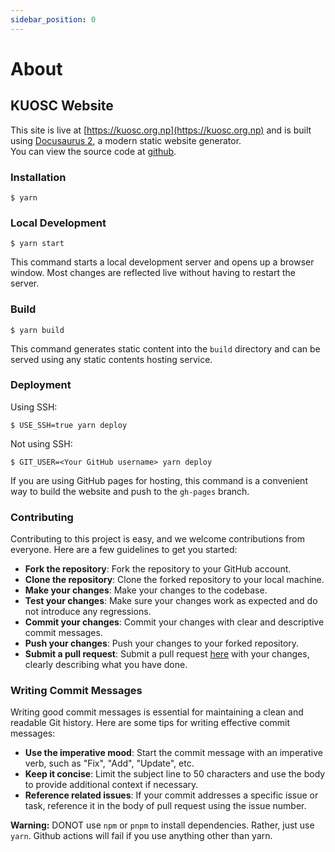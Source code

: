 ```yaml
---
sidebar_position: 0
---
```


# About
## KUOSC Website

This site is live at [https://kuosc.org.np](https://kuosc.org.np) and is built   using [Docusaurus 2](https://docusaurus.io/), a modern static website generator.  
You can view the source code at [github](https://github.com/kuosc2005/website).

### Installation

```
$ yarn
```

### Local Development

```
$ yarn start
```

This command starts a local development server and opens up a browser window. Most changes are reflected live without having to restart the server.

### Build

```
$ yarn build
```

This command generates static content into the `build` directory and can be served using any static contents hosting service.

### Deployment

Using SSH:

```
$ USE_SSH=true yarn deploy
```

Not using SSH:

```
$ GIT_USER=<Your GitHub username> yarn deploy
```

If you are using GitHub pages for hosting, this command is a convenient way to build the website and push to the `gh-pages` branch.

### Contributing

Contributing to this project is easy, and we welcome contributions from everyone. Here are a few guidelines to get you started:

- **Fork the repository**: Fork the repository to your GitHub account.
- **Clone the repository**: Clone the forked repository to your local machine.
- **Make your changes**: Make your changes to the codebase.
- **Test your changes**: Make sure your changes work as expected and do not introduce any regressions.
- **Commit your changes**: Commit your changes with clear and descriptive commit messages.
- **Push your changes**: Push your changes to your forked repository.
- **Submit a pull request**: Submit a pull request [here](https://github.com/kuosc2005/website/pulls) with your changes, clearly describing what you have done.
 
### Writing Commit Messages

Writing good commit messages is essential for maintaining a clean and readable Git history. Here are some tips for writing effective commit messages:

- **Use the imperative mood**: Start the commit message with an imperative verb, such as "Fix", "Add", "Update", etc.
- **Keep it concise**: Limit the subject line to 50 characters and use the body to provide additional context if necessary.
- **Reference related issues**: If your commit addresses a specific issue or task, reference it in the body of pull request using the issue number.

**Warning:** DONOT use `npm` or `pnpm` to install dependencies. Rather, just use `yarn`. Github actions will fail if you use anything other than yarn.
